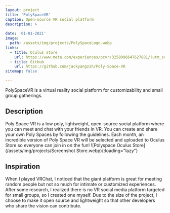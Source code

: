 ```yaml
---
layout: project
title: 'PolySpaceVR'
caption: Open-source VR social platform 
description: >
  
date: '01-01-2021'
image: 
  path: /assets/img/projects/PolySpaceLogo.webp
links:
  - title: Oculus store
    url: https://www.meta.com/experiences/pcvr/3258096647627881/?utm_source=yangjack.com&utm_medium=oculusredirect
  - title: Github
    url: https://github.com/jackyangzzh/Poly-Space-VR
sitemap: false

---
```

PolySpaceVR is a virtual reality social platform for customizability and small group gatherings.

## Description
Poly Space VR is a low poly, lightweight, open-source social platform where you can meet and chat with your friends in VR. You can create and share your own Poly Spaces by following the guidelines. Each month, an incredible version of Poly Space VR will be selected and uploaded to Oculus Store so everyone can join in on the fun!
![Polyspace Oculus Store](/assets/img/projects/Screenshot Store.webp){:loading="lazy"}

## Inspiration
When I played VRChat, I noticed that the giant platform is great for meeting random people but not so much for intimate or customized experiences. After some research, I realized there is no VR social media platform targeted for small groups, so I created one myself. Due to the size of the project, I choose to make it open source and lightweight so that other developers who share the vision can contribute.